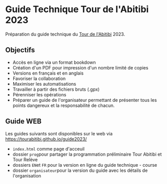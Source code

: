 # Guide Technique Tour de l'Abitibi 2023

Préparation du guide technique du [Tour de l'Abitibi](https://tourabitibi.com/) 2023.

## Objectifs

- Accès en ligne via un format bookdown
- Création d'un PDF pour impression d'un nombre limité de copies
- Versions en français et en anglais
- Favoriser la collaboration
- Maximiser les automatisations
- Travailler à partir des fichiers bruts (.gpx)
- Pérenniser les opérations
- Préparer un guide de l'organisateur permettant de présenter tous les points dangereux et la responsabilité de chacun.

## Guide WEB

Les guides suivants sont disponibles sur le web via https://tourabitibi.github.io/guide2023/

- `index.html` comme page d'acceuil
- dossier `prog`pour partager la programmation préliminaire Tour Abitibi et Tour Relève
- dossiers `EN`et `FR` pour la version en ligne du guide technique - course
- dossier `organisateur`pour la version du guide avec les détails de l'organisation
